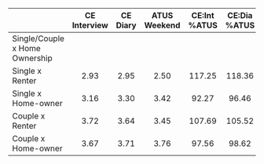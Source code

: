 
|                      | CE<br>Interview |  CE<br>Diary | ATUS<br>Weekend | CE:Int<br>%ATUS | CE:Dia<br>%ATUS |
| -------------------- | :----------: | :----------: | :----------: | :----------: | :----------: |
| Single/Couple x Home Ownership |              |              |              |              |              |
| Single x Renter      |         2.93 |         2.95 |         2.50 |       117.25 |       118.36 |
| Single x Home-owner  |         3.16 |         3.30 |         3.42 |        92.27 |        96.46 |
| Couple x Renter      |         3.72 |         3.64 |         3.45 |       107.69 |       105.52 |
| Couple x Home-owner  |         3.67 |         3.71 |         3.76 |        97.56 |        98.62 |

